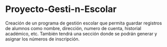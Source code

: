 # Proyecto-Gesti-n-Escolar
Creación de un programa de gestión escolar que permita guardar registros de alumnos como nombre, dirección, numero de cuenta, historial académico, etc. También tendrá una sección donde se podrán generar y asignar los números de inscripción.
